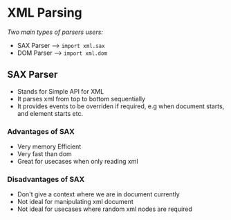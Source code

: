 # XML Parsing

*Two main types of parsers users:*
* SAX Parser  -->   `import xml.sax`
* DOM Parser  -->   `import xml.dom`


## SAX Parser

* Stands for Simple API for XML
* It parses xml from top to bottom sequentially
* It provides events to be overriden if required, e.g when document starts, and element starts etc.

### Advantages of SAX

* Very memory Efficient
* Very fast than dom 
* Great for usecases when only reading xml

### Disadvantages of SAX

* Don't give a context where we are in document currently
* Not ideal for manipulating xml document
* Not ideal for usecases where random xml nodes are required




